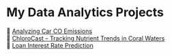 # My Data Analytics Projects

🔗 [Analyzing Car CO Emissions](https://github.com/maverick4code/Analyzing-Car-CO-Emissions)  
🔗 [ChloroCast – Tracking Nutrient Trends in Coral Waters](https://github.com/maverick4code/ChloroCast-Tracking-Nutrient-Trends-in-Coral-Waters)  
🔗 [Loan Interest Rate Prediction](https://github.com/maverick4code/Loan-Interest-Rate-Prediction)
